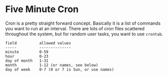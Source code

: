 # Five Minute Cron

Cron is a pretty straight forward concept. Basically it is a list of commands
you want to run at an interval. There are lots of cron files scattered
throughout the system, but for random user tasks, you want to use `crontab`.

    field          allowed values
    -----          --------------
    minute         0-59
    hour           0-23
    day of month   1-31
    month          1-12 (or names, see below)
    day of week    0-7 (0 or 7 is Sun, or use names)


